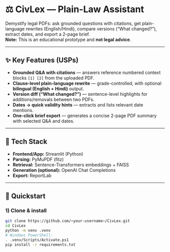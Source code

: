 # ⚖️ CivLex — Plain-Law Assistant

Demystify legal PDFs: ask grounded questions with citations, get plain-language rewrites (English/Hindi), compare versions (“What changed?”), extract dates, and export a 2-page brief.  
**Note:** This is an educational prototype and **not legal advice**.

---

## ✨ Key Features (USPs)
- **Grounded Q&A with citations** — answers reference numbered context blocks `[1] [2]` from the uploaded PDF.
- **Clause-level plain-language rewrite** — grade-controlled, with optional **bilingual (English + Hindi)** output.
- **Version diff (“What changed?”)** — sentence-level highlights for additions/removals between two PDFs.
- **Dates → quick validity hints** — extracts and lists relevant date mentions.
- **One-click brief export** — generates a concise 2-page PDF summary with selected Q&A and dates.

---

## 🧱 Tech Stack
- **Frontend/App:** Streamlit (Python)
- **Parsing:** PyMuPDF (fitz)
- **Retrieval:** Sentence-Transformers embeddings + FAISS 
- **Generation (optional):** OpenAI Chat Completions
- **Export:** ReportLab

---

## 🚀 Quickstart

### 1) Clone & install
```bash
git clone https://github.com/<your-username>/CivLex.git
cd CivLex
python -m venv .venv
# Windows PowerShell:
. .venv/Scripts/Activate.ps1
pip install -r requirements.txt
